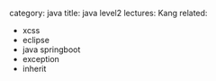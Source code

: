 category: java
title: java level2
lectures: Kang
related:

- xcss
- eclipse
- java springboot
- exception
- inherit

